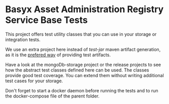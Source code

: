 # Basyx Asset Administration Registry Service Base Tests

This project offers test utility classes that you can use in your storage or integration tests.

We use an extra project here instead of *test-jar* maven artifact generation, as it is the [prefered way](https://maven.apache.org/plugins/maven-jar-plugin/examples/create-test-jar.html) of providing test artifacts.

Have a look at the mongoDb-storage project or the release projects to see how the abstract test classes defined here can be used. The classes provide good test coverage. You can extend them without writing additional test cases for your storage.

 Don't forget to start a docker daemon before running the tests and to run the docker-compose file of the parent folder.